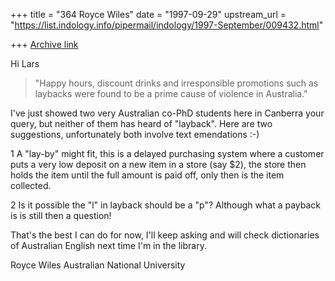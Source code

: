 +++
title = "364 Royce Wiles"
date = "1997-09-29"
upstream_url = "https://list.indology.info/pipermail/indology/1997-September/009432.html"

+++
[Archive link](https://list.indology.info/pipermail/indology/1997-September/009432.html)

Hi Lars

>"Happy hours, discount drinks and irresponsible promotions such as laybacks
>were found to be a prime cause of violence in Australia."

I've just showed two very Australian co-PhD students here in Canberra your
query, but neither of them has heard of "layback". Here are two
suggestions, unfortunately both involve text emendations :-)

1       A "lay-by" might fit, this is a delayed purchasing system where a
customer puts a very low deposit on a new item in a store (say $2), the
store then holds the item until the full amount is paid off, only then is
the item collected.

2       Is it possible the "l" in layback should be a "p"? Although what a
payback is is still then a question!

That's the best I can do for now, I'll keep asking and will check
dictionaries of Australian English next time I'm in the library.

Royce Wiles
Australian National University




